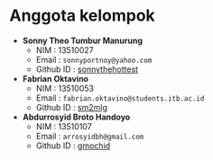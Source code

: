 Anggota kelompok
================

*	__Sonny Theo Tumbur Manurung__
	-	NIM : 13510027
	-	Email : `sonnyportnoy@yahoo.com`
	-	Github ID : [sonnythehottest](https://github.com/sonnythehottest/)
*	__Fabrian Oktavino__
	-	NIM : 13510053
	-	Email : `fabrian.oktavino@students.itb.ac.id`
	-	Github ID : [sm2mlg](https://github.com/sm2mlg/)
*	__Abdurrosyid Broto Handoyo__
	-	NIM : 13510107
	-	Email : `arrosyidbh@gmail.com`
	-	Github ID : [gmochid](https://github.com/gmochid/)

